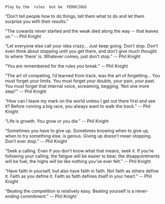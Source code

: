 ```

Play by the  rules  but be  FEROCIOUS

```
“Don’t tell people how to do things, tell them what to do and let them surprise you with their results.”

“The cowards never started and the weak died along the way -- that leaves us.” -- Phil Knight

“Let everyone else call your idea crazy... Just keep going. Don’t stop. Don’t even think about stopping until you get there, and don’t give much thought to where ‘there’ is. Whatever comes, just don’t stop.” -- Phil Knight

“You are remembered for the rules you break.” -- Phil Knight

“The art of competing, I’d learned from track, was the art of forgetting... You must forget your limits. You must forget your doubts, your pain, your past. You must forget that internal voice, screaming, begging, ‘Not one more step!’” -- Phil Knight

“How can I leave my mark on the world unless I get out there first and see it? Before running a big race, you always want to walk the track.” -- Phil Knight

“Life is growth. You grow or you die.” -- Phil Knight

“Sometimes you have to give up. Sometimes knowing when to give up, when to try something else, is genius. Giving up doesn’t mean stopping. Don’t ever stop.” -- Phil Knight

“Seek a calling. Even if you don’t know what that means, seek it. If you’re following your calling, the fatigue will be easier to bear, the disappointments will be fuel, the highs will be like nothing you’ve ever felt.” -- Phil Knight

“Have faith in yourself, but also have faith in faith. Not faith as others define it. Faith as you define it. Faith as faith defines itself in your heart.” -- Phil Knight

“Beating the competition is relatively easy. Beating yourself is a never-ending commitment.” -- Phil Knight

